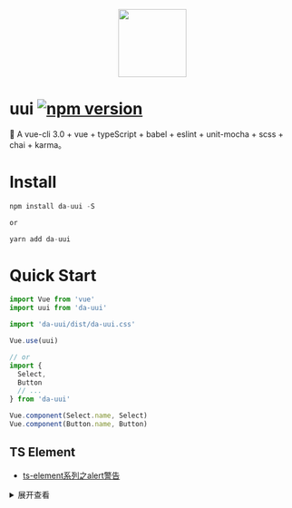 <p align="center">
  <img width="120" src="https://user-images.githubusercontent.com/59645426/180124002-9ae887a0-124e-419d-bb8c-c796baf02d52.png">
</p>

# uui [![npm version](https://badge.fury.io/js/da-uui.svg)](https://badge.fury.io/js/da-uui)

🖖 A vue-cli 3.0 + vue + typeScript + babel + eslint + unit-mocha + scss + chai + karma。

# Install

```js
npm install da-uui -S

or

yarn add da-uui
```

# Quick Start

```js
import Vue from 'vue'
import uui from 'da-uui'

import 'da-uui/dist/da-uui.css'

Vue.use(uui)

// or
import {
  Select,
  Button
  // ...
} from 'da-uui'

Vue.component(Select.name, Select)
Vue.component(Button.name, Button)
```

## TS Element

- [ts-element系列之alert警告]()

<details>
<summary>展开查看</summary>

```js
// 导入ElementUIComponent组件类型
import { ElementUIComponent } from './component'

// 警告类型
// 主题type
export type AlertType = 'success' | 'warning' | 'info' | 'error'
// effect选择提供的主题
export type AlertEffect = 'dark' | 'light'

/** 警告组件 */
export declare class ElAlert extends ElementUIComponent {
  /** 标题 */
  title: string

  /** 组件主题 */
  type: AlertType

  /** 描述性文本，也可以通过默认槽 */
  description: string

  /** 是否可关闭 */
  closable: boolean

  /** 是否将文本居中 */
  center: boolean

  /** 自定义关闭按钮文本 */
  closeText: string

  /** 显示类型图标 */
  showIcon: boolean

  /** 选择提供的主题 */
  effect: AlertEffect
}
```

<details>

## License

[MIT License](https://github.com/webVueBlog/uui/blob/master/LICENSE)
